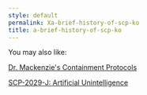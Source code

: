 ```yaml
---
style: default
permalink: Xa-brief-history-of-scp-ko
title: a-brief-history-of-scp-ko
---
```

You may also like:

[Dr. Mackenzie's Containment Protocols](http://scp-wiki.net/mackenzie-containment)

[SCP-2029-J: Artificial Unintelligence](http://scp-wiki.net/scp-2029-j)
